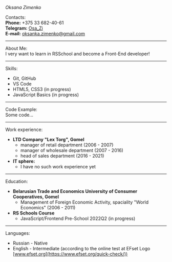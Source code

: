 *Oksana Zimenko*

Contacts:  
**Phone:** +375 33 682-40-61  
**Telegram:** [Osa_Zi](https://tlgg.ru/Osa_Zi)  
**E-mail:** oksanka.zimenko@gmail.com  
___
About Me:  
I very want to learn in RSSchool аnd become a Front-End developer!
___
Skills:  
- Git, GitHub  
- VS Code  
- HTML5, CSS3 (in progress)
- JavaScript Basics (in progress)
___  
Code Example:  
Some code...  
___
Work experience: 
- **LTD Company "Lex Torg", Gomel**  
  - manager of retail department (2006 - 2007)  
  - manager of wholesale department (2007 - 2016)  
  - head of sales department (2016 - 2021)
- **IT sphere:**  
  - I have no such work experience yet  
___
Education:  
- **Belarusian Trade and Economics University of Consumer Cooperatives, Gomel**  
  - Management of Foreign Economic Activity, spaciality "World Economics" (2006 - 2011)  
- **RS Schools Course** 
  - JavaScript/Frontend Pre-School 2022Q2 (in progress)  
___   
Languages:  
- Russian - Native
- English - Intermediate (according to the online test at EFset Logo [www.efset.org](https://www.efset.org/quick-check/))
